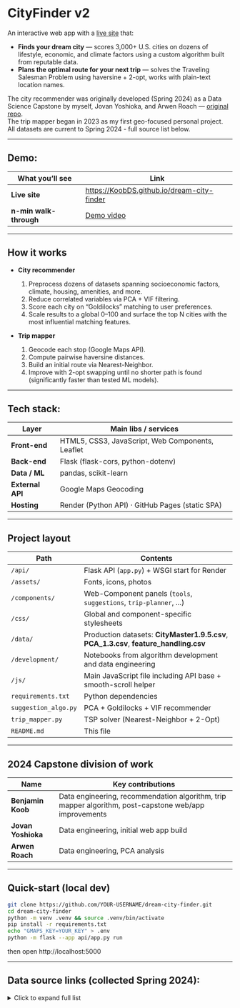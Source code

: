 # CityFinder v2

An interactive web app with a [live site](https://KoobDS.github.io/dream-city-finder) that:

- **Finds your dream city** — scores 3,000+ U.S. cities on dozens of lifestyle, economic, and climate factors using a custom algorithm built from reputable data.
- **Plans the optimal route for your next trip** — solves the Traveling Salesman Problem using haversine + 2-opt, works with plain-text location names.

The city recommender was originally developed (Spring 2024) as a Data Science Capstone by myself, Jovan Yoshioka, and Arwen Roach — [original repo](https://github.com/jovanyoshioka/CityFinder).  
The trip mapper began in 2023 as my first geo-focused personal project.  
All datasets are current to Spring 2024 - full source list below.

---

## Demo:
| What you’ll see | Link |
|------|-----------------|
| **Live site** | <https://KoobDS.github.io/dream-city-finder> |
| **n-min walk-through** | [Demo video](https://youtu.be/...) |

---

## How it works

- **City recommender**  
  1. Preprocess dozens of datasets spanning socioeconomic factors, climate, housing, amenities, and more.  
  2. Reduce correlated variables via PCA + VIF filtering.  
  3. Score each city on “Goldilocks” matching to user preferences.  
  4. Scale results to a global 0–100 and surface the top N cities with the most influential matching features.

- **Trip mapper**  
  1. Geocode each stop (Google Maps API).  
  2. Compute pairwise haversine distances.  
  3. Build an initial route via Nearest-Neighbor.  
  4. Improve with 2-opt swapping until no shorter path is found (significantly faster than tested  ML models).

---

## Tech stack:
| Layer | Main libs / services |
|-------|----------------------|
| **Front-end** | HTML5, CSS3, JavaScript, Web Components, Leaflet |
| **Back-end** | Flask (flask-cors, python-dotenv) |
| **Data / ML** | pandas, scikit-learn |
| **External API** | Google Maps Geocoding |
| **Hosting** | Render (Python API) · GitHub Pages (static SPA) |

---

## Project layout

| Path | Contents |
|------|----------|
| `/api/` | Flask API (`app.py`) + WSGI start for Render |
| `/assets/` | Fonts, icons, photos |
| `/components/` | Web-Component panels (`tools`, `suggestions`, `trip-planner`, ...) |
| `/css/` | Global and component-specific stylesheets |
| `/data/` | Production datasets: **CityMaster1.9.5.csv**, **PCA_1.3.csv**, **feature_handling.csv** |
| `/development/` | Notebooks from algorithm development and data engineering |
| `/js/` | Main JavaScript file including API base + smooth-scroll helper |
| `requirements.txt` | Python dependencies |
| `suggestion_algo.py` | PCA + Goldilocks + VIF recommender |
| `trip_mapper.py` | TSP solver (Nearest-Neighbor + 2-Opt) |
| `README.md` | This file |

---

## 2024 Capstone division of work

| Name | Key contributions |
|-------|--------|
| **Benjamin Koob** | Data engineering, recommendation algorithm, trip mapper algorithm, post-capstone web/app improvements |
| **Jovan Yoshioka** | Data engineering, initial web app build |
| **Arwen Roach** | Data engineering, PCA analysis |

---

## Quick-start (local dev)

```bash
git clone https://github.com/YOUR-USERNAME/dream-city-finder.git
cd dream-city-finder
python -m venv .venv && source .venv/bin/activate
pip install -r requirements.txt
echo "GMAPS_KEY=YOUR_KEY" > .env
python -m flask --app api/app.py run
```
then open http://localhost:5000

---

## Data source links (collected Spring 2024):

<details>
<summary>Click to expand full list</summary>
- https://www2.census.gov/programs-surveys/cps/methodology/2015%20Geography%20Cover.pdf 
- https://cps.ipums.org/cps/codes/metfips_2014onward_codes.shtml#note 
- https://transition.fcc.gov/oet/info/maps/census/fips/fips.txt
- https://usa.ipums.org/usa-action/variables/CITYPOP#codes_section
- https://www.ers.usda.gov/webdocs/DataFiles/48747/PopulationEstimates.xlsx?v=9655.3
- https://www.census.gov/data/tables/time-series/demo/popest/2020s-total-cities-and-towns.html
- https://www.bls.gov/respondents/mwr/electronic-data-interchange/appendix-d-usps-state-abbreviations-and-fips-codes.htm
- https://data.bls.gov/cew/apps/table_maker/v4/table_maker.htm#type=5&year=2023&qtr=3&own=5&area=US000&supp=0
- https://data.cms.gov/provider-data/dataset/xubh-q36u
- https://www.bts.gov/national-transit-map
- https://reports.collegeboard.org/sat-suite-program-results
- https://www.act.org/content/act/en/research/services-and-resources/data-and-visualization.html
- https://www.irs.gov/statistics/soi-tax-stats-county-data-2021    
- https://www2.census.gov/geo/docs/reference/codes/files/national_county.txt
- https://www.huduser.gov/portal/datasets/usps.html
- https://ucr.fbi.gov/crime-in-the-u.s/2018/crime-in-the-u.s.-2018
- https://www2.ed.gov/about/inits/ed/edfacts/data-files/acgr-sch-sy2020-21-long.csv
- https://data.ed.gov/dataset/edfacts-graduates-and-dropouts-2017-18-67e58
- https://data.ed.gov/dataset?q=graduation+rate+by+FIPS
- https://nces.ed.gov/programs/digest/d21/tables/dt21_219.10.asp
- https://ucr.fbi.gov/crime-in-the-u.s/2019/crime-in-the-u.s.-2019/downloads/cius2019datatables-1.zip
</details>
